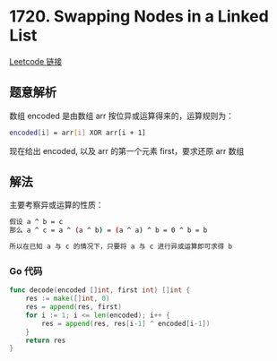# 1720. Swapping Nodes in a Linked List

[Leetcode 链接](https://leetcode.com/problems/decode-xored-array/ist/)

## 题意解析

数组 encoded 是由数组 arr 按位异或运算得来的，运算规则为：
``` bash
encoded[i] = arr[i] XOR arr[i + 1]
```

现在给出 encoded, 以及 arr 的第一个元素 first，要求还原 arr 数组

## 解法

主要考察异或运算的性质：
```bash
假设 a ^ b = c
那么 a ^ c = a ^ (a ^ b) = (a ^ a) ^ b = 0 ^ b = b

所以在已知 a 与 c 的情况下，只要将 a 与 c 进行异或运算即可求得 b 
```

### Go 代码
``` go
func decode(encoded []int, first int) []int {
	res := make([]int, 0)
	res = append(res, first)
	for i := 1; i <= len(encoded); i++ {
        res = append(res, res[i-1] ^ encoded[i-1])
    }
	return res
}
```
